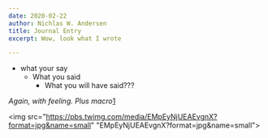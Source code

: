 ```yaml
---
date: 2020-02-22
author: Nichlas W. Andersen
title: Journal Entry
excerpt: Wow, look what I wrote

---
```

* what your say
  * What you said
    * What you will have said???

_Again, with feeling. Plus macro_[1](https://twitter.com/disneydeluxejp/status/1209855085166989312/photo/1 "1")

<img src="https://pbs.twimg.com/media/EMpEyNjUEAEvgnX?format=jpg&name=small" "EMpEyNjUEAEvgnX?format=jpg&name=small">